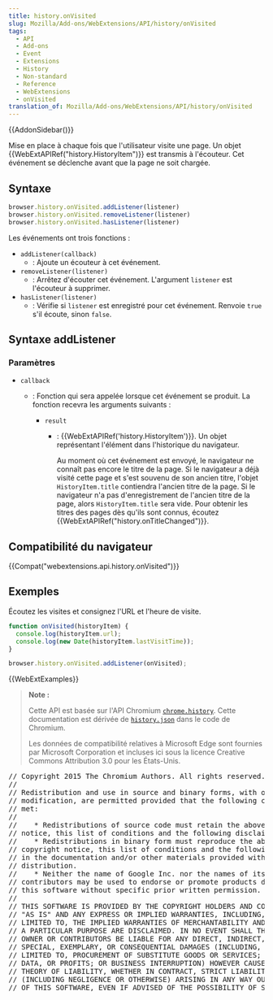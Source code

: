 ```yaml
---
title: history.onVisited
slug: Mozilla/Add-ons/WebExtensions/API/history/onVisited
tags:
  - API
  - Add-ons
  - Event
  - Extensions
  - History
  - Non-standard
  - Reference
  - WebExtensions
  - onVisited
translation_of: Mozilla/Add-ons/WebExtensions/API/history/onVisited
---
```

{{AddonSidebar()}}

Mise en place à chaque fois que l'utilisateur visite une page. Un objet {{WebExtAPIRef("history.HistoryItem")}} est transmis à l'écouteur. Cet événement se déclenche avant que la page ne soit chargée.

## Syntaxe

```js
browser.history.onVisited.addListener(listener)
browser.history.onVisited.removeListener(listener)
browser.history.onVisited.hasListener(listener)
```

Les événements ont trois fonctions :

- `addListener(callback)`
  - : Ajoute un écouteur à cet événement.
- `removeListener(listener)`
  - : Arrêtez d'écouter cet événement. L'argument `listener` est l'écouteur à supprimer.
- `hasListener(listener)`
  - : Vérifie si `listener` est enregistré pour cet événement. Renvoie `true` s'il écoute, sinon `false`.

## Syntaxe addListener

### Paramètres

- `callback`

  - : Fonction qui sera appelée lorsque cet événement se produit. La fonction recevra les arguments suivants :

    - `result`

      - : {{WebExtAPIRef('history.HistoryItem')}}. Un objet représentant l'élément dans l'historique du navigateur.

        Au moment où cet événement est envoyé, le navigateur ne connaît pas encore le titre de la page. Si le navigateur a déjà visité cette page et s'est souvenu de son ancien titre, l'objet `HistoryItem.title` contiendra l'ancien titre de la page. Si le navigateur n'a pas d'enregistrement de l'ancien titre de la page, alors `HistoryItem.title` sera vide. Pour obtenir les titres des pages dès qu'ils sont connus, écoutez  {{WebExtAPIRef("history.onTitleChanged")}}.

## Compatibilité du navigateur

{{Compat("webextensions.api.history.onVisited")}}

## Exemples

Écoutez les visites et consignez l'URL et l'heure de visite.

```js
function onVisited(historyItem) {
  console.log(historyItem.url);
  console.log(new Date(historyItem.lastVisitTime));
}

browser.history.onVisited.addListener(onVisited);
```

{{WebExtExamples}}

> **Note :**
>
> Cette API est basée sur l'API Chromium [`chrome.history`](https://developer.chrome.com/extensions/history). Cette documentation est dérivée de [`history.json`](https://chromium.googlesource.com/chromium/src/+/master/chrome/common/extensions/api/history.json) dans le code de Chromium.
>
> Les données de compatibilité relatives à Microsoft Edge sont fournies par Microsoft Corporation et incluses ici sous la licence Creative Commons Attribution 3.0 pour les États-Unis.

<div class="hidden"><pre>// Copyright 2015 The Chromium Authors. All rights reserved.
//
// Redistribution and use in source and binary forms, with or without
// modification, are permitted provided that the following conditions are
// met:
//
//    * Redistributions of source code must retain the above copyright
// notice, this list of conditions and the following disclaimer.
//    * Redistributions in binary form must reproduce the above
// copyright notice, this list of conditions and the following disclaimer
// in the documentation and/or other materials provided with the
// distribution.
//    * Neither the name of Google Inc. nor the names of its
// contributors may be used to endorse or promote products derived from
// this software without specific prior written permission.
//
// THIS SOFTWARE IS PROVIDED BY THE COPYRIGHT HOLDERS AND CONTRIBUTORS
// "AS IS" AND ANY EXPRESS OR IMPLIED WARRANTIES, INCLUDING, BUT NOT
// LIMITED TO, THE IMPLIED WARRANTIES OF MERCHANTABILITY AND FITNESS FOR
// A PARTICULAR PURPOSE ARE DISCLAIMED. IN NO EVENT SHALL THE COPYRIGHT
// OWNER OR CONTRIBUTORS BE LIABLE FOR ANY DIRECT, INDIRECT, INCIDENTAL,
// SPECIAL, EXEMPLARY, OR CONSEQUENTIAL DAMAGES (INCLUDING, BUT NOT
// LIMITED TO, PROCUREMENT OF SUBSTITUTE GOODS OR SERVICES; LOSS OF USE,
// DATA, OR PROFITS; OR BUSINESS INTERRUPTION) HOWEVER CAUSED AND ON ANY
// THEORY OF LIABILITY, WHETHER IN CONTRACT, STRICT LIABILITY, OR TORT
// (INCLUDING NEGLIGENCE OR OTHERWISE) ARISING IN ANY WAY OUT OF THE USE
// OF THIS SOFTWARE, EVEN IF ADVISED OF THE POSSIBILITY OF SUCH DAMAGE.
</pre></div>
